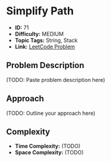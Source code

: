 # Simplify Path

- **ID:** 71
- **Difficulty:** MEDIUM
- **Topic Tags:** String, Stack
- **Link:** [LeetCode Problem](https://leetcode.com/problems/simplify-path/description/)

## Problem Description

(TODO: Paste problem description here)

## Approach

(TODO: Outline your approach here)

## Complexity

- **Time Complexity:** (TODO)
- **Space Complexity:** (TODO)
